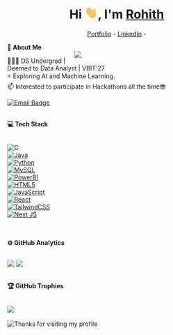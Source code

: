 
<h1 align="center"> Hi <img  src="https://raw.githubusercontent.com/ABSphreak/ABSphreak/master/gifs/Hi.gif" width="30px">, I'm <a href="https://www.linkedin.com/in/rohith-dachepally/">Rohith</a> </h1>

<!--- Adding Header Elements -->
<p align="center">
  <a href="https://rohith-dachepally-portfolio.vercel.app">Portfolio</a> -
  <a href="https://www.linkedin.com/in/rohith-dachepally/">LinkedIn</a> -
</p>

<summary><b>💫 About Me</b></summary>

 <img src="https://raw.githubusercontent.com/sanjay-kv/sanjay-kv/main/Assets/illustration.png" min-width="300px" max-width="300px" width="350px" align="right">
 
👨🏻‍💻 DS Undergrad | Deemed to  Data Analyst | VBIT'27<br>
⚡ Exploring AI and Machine Learning.<br>
📫 Interested to participate in Hackathons all the time😎<br>

  [![Email Badge](https://img.shields.io/badge/-rohithdachepally@gmail.com-c14438?style=flat-square&logo=Gmail&logoColor=white)](mailto:rohithdachepally@gmail.com)
<br/> <br/>

<!--- Profile views::::
<p align="left"> <img src="https://komarev.com/ghpvc/?username=anshi05&label=Profile%20views&color=0e75b6&style=flat" alt="anshi05" /> </p>
--->

<summary><b>💻 Tech Stack</b></summary><br>

![![C](https://img.shields.io/badge/c-%2300599C.svg?style=for-the-badge&logo=c&logoColor=white)](https://img.shields.io/badge/c-%2300599C.svg?style=for-the-badge&logo=c&logoColor=white)  
[![Java](https://img.shields.io/badge/java-%23ED8B00.svg?style=for-the-badge&logo=java&logoColor=white)](https://img.shields.io/badge/java-%23ED8B00.svg?style=for-the-badge&logo=java&logoColor=white)  
[![Python](https://img.shields.io/badge/python-3670A0?style=for-the-badge&logo=python&logoColor=ffdd54)](https://img.shields.io/badge/python-3670A0?style=for-the-badge&logo=python&logoColor=ffdd54)  
[![MySQL](https://img.shields.io/badge/mysql-%2300f.svg?style=for-the-badge&logo=mysql&logoColor=white)](https://img.shields.io/badge/mysql-%2300f.svg?style=for-the-badge&logo=mysql&logoColor=white)  
[![PowerBI](https://img.shields.io/badge/power%20bi-%23F2C811.svg?style=for-the-badge&logo=powerbi&logoColor=white)](https://img.shields.io/badge/power%20bi-%23F2C811.svg?style=for-the-badge&logo=powerbi&logoColor=white)  
[![HTML5](https://img.shields.io/badge/html5-%23E34F26.svg?style=for-the-badge&logo=html5&logoColor=white)](https://img.shields.io/badge/html5-%23E34F26.svg?style=for-the-badge&logo=html5&logoColor=white)  
[![JavaScript](https://img.shields.io/badge/javascript-%23323330.svg?style=for-the-badge&logo=javascript&logoColor=%23F7DF1E)](https://img.shields.io/badge/javascript-%23323330.svg?style=for-the-badge&logo=javascript&logoColor=%23F7DF1E)  
[![React](https://img.shields.io/badge/react-%2320232a.svg?style=for-the-badge&logo=react&logoColor=%2361DAFB)](https://img.shields.io/badge/react-%2320232a.svg?style=for-the-badge&logo=react&logoColor=%2361DAFB)  
[![TailwindCSS](https://img.shields.io/badge/tailwindcss-%2338B2AC.svg?style=for-the-badge&logo=tailwind-css&logoColor=white)](https://img.shields.io/badge/tailwindcss-%2338B2AC.svg?style=for-the-badge&logo=tailwind-css&logoColor=white)  
[![Next JS](https://img.shields.io/badge/Next-black?style=for-the-badge&logo=next.js&logoColor=white)](https://img.shields.io/badge/Next-black?style=for-the-badge&logo=next.js&logoColor=white)  
<br/><br/>

 <summary><b>⚙️ GitHub Analytics</b></summary><br>

![](https://github-readme-streak-stats.herokuapp.com/?user=bachi-2006&theme=merko&hide_border=false)
![](https://github-readme-stats.vercel.app/api?username=bachi-2006&count_private=true&show_icons=true&hide_border=true&theme=react)
<br><br>
  
 <summary><b>🏆 GitHub Trophies</b></summary><br>
 
![](https://github-profile-trophy.vercel.app/?username=bachi-2006&theme=onestar&no-frame=true&no-bg=false&margin-w=4)


<img height="120" alt="Thanks for visiting my profile" width="100%" src="https://github.com/dibyendu415/dibyendu415/blob/master/marquee.svg" />



